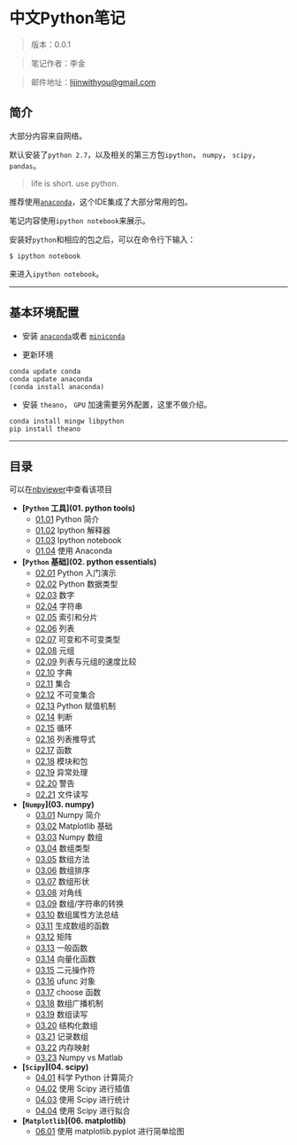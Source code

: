 # 中文Python笔记

> 版本：0.0.1

> 笔记作者：李金

> 邮件地址：lijinwithyou@gmail.com

## 简介

大部分内容来自网络。

默认安装了`python 2.7`，以及相关的第三方包`ipython`， `numpy`， `scipy`，`pandas`。

> life is short. use python.

推荐使用[`anaconda`](http://www.continuum.io/downloads)，这个IDE集成了大部分常用的包。

笔记内容使用`ipython notebook`来展示。

安装好`python`和相应的包之后，可以在命令行下输入：

```
$ ipython notebook
```
来进入`ipython notebook`。

----

## 基本环境配置

- 安装 [`anaconda`](http://www.continuum.io/downloads)或者 [`miniconda`](http://conda.pydata.org/miniconda.html)

- 更新环境
``` 
conda update conda
conda update anaconda
(conda install anaconda) 
```

- 安装 `theano`， `GPU` 加速需要另外配置，这里不做介绍。
```
conda install mingw libpython
pip install theano
```


----

## 目录

可以在[nbviewer][1]中查看该项目

- **[`Python` 工具](01. python tools)**
    - [01.01][2] Python 简介
    - [01.02][2] Ipython 解释器
    - [01.03][2] Ipython notebook
    - [01.04][2] 使用 Anaconda
- **[`Python` 基础](02. python essentials)**
    - [02.01][3] Python 入门演示
    - [02.02][3] Python 数据类型
    - [02.03][3] 数字
    - [02.04][3] 字符串
    - [02.05][3] 索引和分片
    - [02.06][3] 列表
    - [02.07][3] 可变和不可变类型
    - [02.08][3] 元组
    - [02.09][3] 列表与元组的速度比较
    - [02.10][3] 字典
    - [02.11][3] 集合
    - [02.12][3] 不可变集合
    - [02.13][3] Python 赋值机制
    - [02.14][3] 判断
    - [02.15][3] 循环
    - [02.16][3] 列表推导式
    - [02.17][3] 函数
    - [02.18][3] 模块和包
    - [02.19][3] 异常处理
    - [02.20][3] 警告
    - [02.21][3] 文件读写
- **[`Numpy`](03. numpy)**
    - [03.01][4] Numpy 简介
    - [03.02][4] Matplotlib 基础
    - [03.03][4] Numpy 数组
    - [03.04][4] 数组类型
    - [03.05][4] 数组方法
    - [03.06][4] 数组排序
    - [03.07][4] 数组形状
    - [03.08][4] 对角线
    - [03.09][4] 数组/字符串的转换
    - [03.10][4] 数组属性方法总结
    - [03.11][4] 生成数组的函数
    - [03.12][4] 矩阵
    - [03.13][4] 一般函数
    - [03.14][4] 向量化函数
    - [03.15][4] 二元操作符
    - [03.16][4] ufunc 对象
    - [03.17][4] choose 函数
    - [03.18][4] 数组广播机制
    - [03.19][4] 数组读写
    - [03.20][4] 结构化数组
    - [03.21][4] 记录数组
    - [03.22][4] 内存映射
    - [03.23][4] Numpy vs Matlab
- **[`Scipy`](04. scipy)**
    - [04.01][5] 科学 Python 计算简介
    - [04.02][5] 使用 Scipy 进行插值
    - [04.03][5] 使用 Scipy 进行统计
    - [04.04][5] 使用 Scipy 进行拟合
- **[`Matplotlib`](06. matplotlib)**
    - [06.01][7] 使用 matplotlib.pyplot 进行简单绘图
    
[1]:http://nbviewer.ipython.org/github/lijin-THU/python-tutorial
[2]:http://nbviewer.ipython.org/github/lijin-THU/python-tutorial/tree/master/01.%20python%20tools/
[3]:http://nbviewer.ipython.org/github/lijin-THU/python-tutorial/tree/master/02.%20python%20essentials/
[4]:http://nbviewer.ipython.org/github/lijin-THU/python-tutorial/tree/master/03.%20numpy/
[5]:http://nbviewer.ipython.org/github/lijin-THU/python-tutorial/tree/master/04.%20scipy/
[7]:http://nbviewer.ipython.org/github/lijin-THU/python-tutorial/tree/master/05.%20matplotlib/